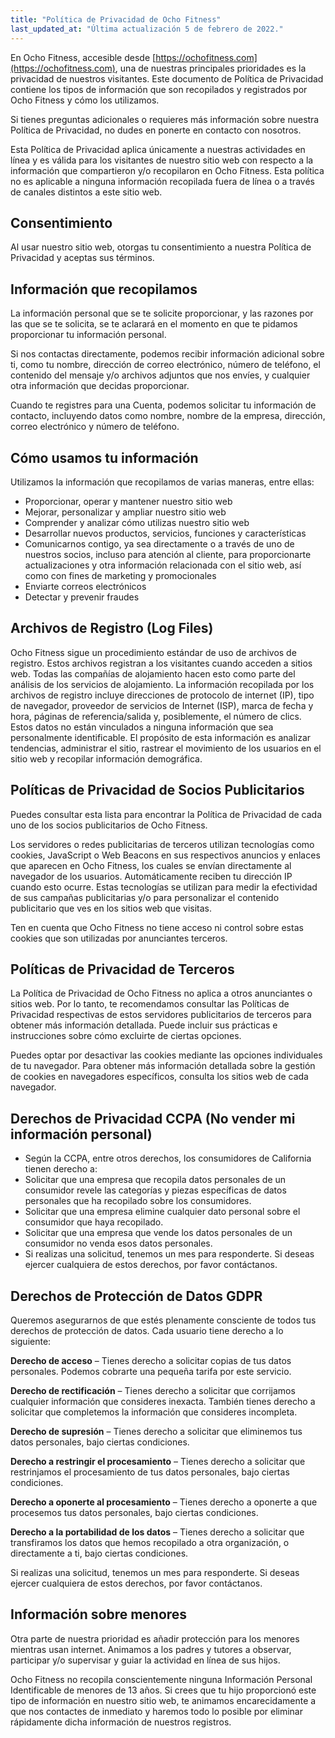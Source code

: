```yaml
---
title: "Política de Privacidad de Ocho Fitness"
last_updated_at: "Última actualización 5 de febrero de 2022."
---
```


En Ocho Fitness, accesible desde [https://ochofitness.com](https://ochofitness.com), una de nuestras principales
prioridades es la privacidad de nuestros visitantes. Este documento de Política de Privacidad contiene los tipos
de información que son recopilados y registrados por Ocho Fitness y cómo los utilizamos.

Si tienes preguntas adicionales o requieres más información sobre nuestra Política de Privacidad, no dudes en
ponerte en contacto con nosotros.

Esta Política de Privacidad aplica únicamente a nuestras actividades en línea y es válida para los visitantes de
nuestro sitio web con respecto a la información que compartieron y/o recopilaron en Ocho Fitness. Esta política no
es aplicable a ninguna información recopilada fuera de línea o a través de canales distintos a este sitio web.

## Consentimiento

Al usar nuestro sitio web, otorgas tu consentimiento a nuestra Política de Privacidad y aceptas sus términos.

## Información que recopilamos

La información personal que se te solicite proporcionar, y las razones por las que se te solicita, se te aclarará en
el momento en que te pidamos proporcionar tu información personal.

Si nos contactas directamente, podemos recibir información adicional sobre ti, como tu nombre, dirección de correo
electrónico, número de teléfono, el contenido del mensaje y/o archivos adjuntos que nos envíes, y cualquier otra
información que decidas proporcionar.

Cuando te registres para una Cuenta, podemos solicitar tu información de contacto, incluyendo datos como nombre,
nombre de la empresa, dirección, correo electrónico y número de teléfono.

## Cómo usamos tu información

Utilizamos la información que recopilamos de varias maneras, entre ellas:

- Proporcionar, operar y mantener nuestro sitio web
- Mejorar, personalizar y ampliar nuestro sitio web
- Comprender y analizar cómo utilizas nuestro sitio web
- Desarrollar nuevos productos, servicios, funciones y características
- Comunicarnos contigo, ya sea directamente o a través de uno de nuestros socios, incluso para atención al cliente,
  para proporcionarte actualizaciones y otra información relacionada con el sitio web, así como con fines de marketing
  y promocionales
- Enviarte correos electrónicos
- Detectar y prevenir fraudes

## Archivos de Registro (Log Files)

Ocho Fitness sigue un procedimiento estándar de uso de archivos de registro. Estos archivos registran a los visitantes
cuando acceden a sitios web. Todas las compañías de alojamiento hacen esto como parte del análisis de los servicios
de alojamiento. La información recopilada por los archivos de registro incluye direcciones de protocolo de internet
(IP), tipo de navegador, proveedor de servicios de Internet (ISP), marca de fecha y hora, páginas de referencia/salida
y, posiblemente, el número de clics. Estos datos no están vinculados a ninguna información que sea personalmente
identificable. El propósito de esta información es analizar tendencias, administrar el sitio, rastrear el movimiento
de los usuarios en el sitio web y recopilar información demográfica.

## Políticas de Privacidad de Socios Publicitarios

Puedes consultar esta lista para encontrar la Política de Privacidad de cada uno de los socios publicitarios de
Ocho Fitness.

Los servidores o redes publicitarias de terceros utilizan tecnologías como cookies, JavaScript o Web Beacons en
sus respectivos anuncios y enlaces que aparecen en Ocho Fitness, los cuales se envían directamente al navegador de
los usuarios. Automáticamente reciben tu dirección IP cuando esto ocurre. Estas tecnologías se utilizan para medir
la efectividad de sus campañas publicitarias y/o para personalizar el contenido publicitario que ves en los sitios
web que visitas.

Ten en cuenta que Ocho Fitness no tiene acceso ni control sobre estas cookies que son utilizadas por anunciantes
terceros.

## Políticas de Privacidad de Terceros

La Política de Privacidad de Ocho Fitness no aplica a otros anunciantes o sitios web. Por lo tanto, te recomendamos
consultar las Políticas de Privacidad respectivas de estos servidores publicitarios de terceros para obtener más
información detallada. Puede incluir sus prácticas e instrucciones sobre cómo excluirte de ciertas opciones.

Puedes optar por desactivar las cookies mediante las opciones individuales de tu navegador. Para obtener más
información detallada sobre la gestión de cookies en navegadores específicos, consulta los sitios web de cada navegador.

## Derechos de Privacidad CCPA (No vender mi información personal)

- Según la CCPA, entre otros derechos, los consumidores de California tienen derecho a:
- Solicitar que una empresa que recopila datos personales de un consumidor revele las categorías y piezas específicas
  de datos personales que ha recopilado sobre los consumidores.
- Solicitar que una empresa elimine cualquier dato personal sobre el consumidor que haya recopilado.
- Solicitar que una empresa que vende los datos personales de un consumidor no venda esos datos personales.
- Si realizas una solicitud, tenemos un mes para responderte. Si deseas ejercer cualquiera de estos derechos, por favor
  contáctanos.

## Derechos de Protección de Datos GDPR

Queremos asegurarnos de que estés plenamente consciente de todos tus derechos de protección de datos. Cada usuario
tiene derecho a lo siguiente:

**Derecho de acceso** – Tienes derecho a solicitar copias de tus datos personales. Podemos cobrarte una pequeña tarifa
por este servicio.

**Derecho de rectificación** – Tienes derecho a solicitar que corrijamos cualquier información que consideres
inexacta. También tienes derecho a solicitar que completemos la información que consideres incompleta.

**Derecho de supresión** – Tienes derecho a solicitar que eliminemos tus datos personales, bajo ciertas condiciones.

**Derecho a restringir el procesamiento** – Tienes derecho a solicitar que restrinjamos el procesamiento de tus datos
personales, bajo ciertas condiciones.

**Derecho a oponerte al procesamiento** – Tienes derecho a oponerte a que procesemos tus datos personales, bajo ciertas
condiciones.

**Derecho a la portabilidad de los datos** – Tienes derecho a solicitar que transfiramos los datos que hemos recopilado
a otra organización, o directamente a ti, bajo ciertas condiciones.

Si realizas una solicitud, tenemos un mes para responderte. Si deseas ejercer cualquiera de estos derechos, por favor
contáctanos.

## Información sobre menores

Otra parte de nuestra prioridad es añadir protección para los menores mientras usan internet. Animamos a los padres y
tutores a observar, participar y/o supervisar y guiar la actividad en línea de sus hijos.

Ocho Fitness no recopila conscientemente ninguna Información Personal Identificable de menores de 13 años. Si crees
que tu hijo proporcionó este tipo de información en nuestro sitio web, te animamos encarecidamente a que nos contactes
de inmediato y haremos todo lo posible por eliminar rápidamente dicha información de nuestros registros.
